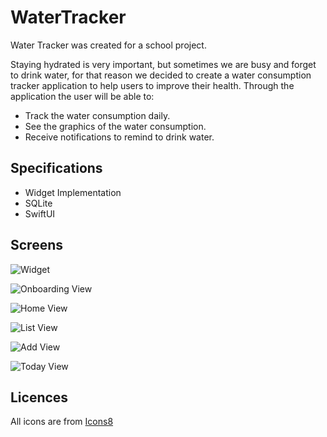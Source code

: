 # WaterTracker
Water Tracker was created for a school project.

Staying hydrated is very important, but sometimes we are busy and forget to drink
water, for that reason we decided to create a water consumption tracker application to
help users to improve their health.
Through the application the user will be able to:
- Track the water consumption daily.
- See the graphics of the water consumption.
- Receive notifications to remind to drink water.

## Specifications
- Widget Implementation
- SQLite
- SwiftUI

## Screens
![Widget](https://github.com/MonicaVarYan/WaterTracker/assets/143443461/82377960-12c7-4a00-a08e-6053fa934029)

![Onboarding View](https://github.com/MonicaVarYan/WaterTracker/assets/143443461/70a9554a-2cba-47e1-a86c-4bf4af9ee2af)

![Home View](https://github.com/MonicaVarYan/WaterTracker/assets/143443461/aa29aae7-c112-412c-a967-69783b12b440)

![List View](https://github.com/MonicaVarYan/WaterTracker/assets/143443461/e6a2f4d2-54de-43e3-9980-377a2b103ee8)

![Add View](https://github.com/MonicaVarYan/WaterTracker/assets/143443461/ebbb9c88-2edc-411e-82c2-e61c02fc4b59)

![Today View](https://github.com/MonicaVarYan/WaterTracker/assets/143443461/21c5f2cd-2a57-4bb3-a3e5-eab4e3be5acb)

## Licences
All icons are from <a target="_blank" href="https://icons8.com">Icons8</a>
